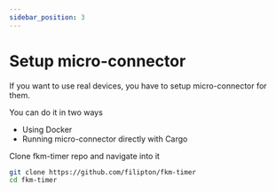 ```yaml
---
sidebar_position: 3
---
```


# Setup micro-connector

If you want to use real devices, you have to setup micro-connector for them. 

You can do it in two ways
- Using Docker
- Running micro-connector directly with Cargo

Clone fkm-timer repo and navigate into it

```bash
git clone https://github.com/filipton/fkm-timer
cd fkm-timer
```